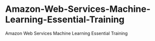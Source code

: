 # Amazon-Web-Services-Machine-Learning-Essential-Training
Amazon Web Services Machine Learning Essential Training

